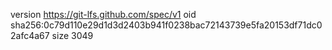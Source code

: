 version https://git-lfs.github.com/spec/v1
oid sha256:0c79d110e29d1d3d2403b941f0238bac72143739e5fa20153df71dc02afc4a67
size 3049
